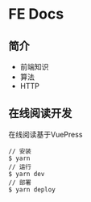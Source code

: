 # FE Docs

## 简介

- 前端知识 
- 算法
- HTTP


## 在线阅读开发

在线阅读基于VuePress

```
// 安装
$ yarn
// 运行
$ yarn dev
// 部署
$ yarn deploy
```